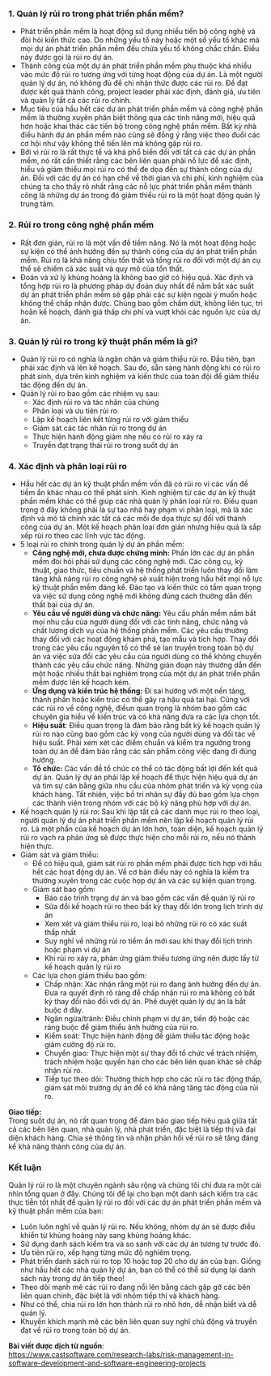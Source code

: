 ### 1. Quản lý rủi ro trong phát triển phần mềm?
- Phát triển phần mềm là hoạt động sử dụng nhiều tiến bộ công nghệ và đòi hỏi kiến thức cao. Do những yếu tố này hoặc một số yếu tố khác mà mọi dự án phát triển phần mềm đều chứa yếu tố không chắc chắn. Điều này được gọi là rủi ro dự án. <br>
- Thành công của một dự án phát triển phần mềm phụ thuộc khá nhiều vào mức độ rủi ro tương ứng với từng hoạt động của dự án. Là một người quản lý dự án, nó không đủ để chỉ nhận thức được các rủi ro. Để đạt được kết quả thành công, project leader phải xác định, đánh giá, ưu tiên và quản lý tất cả các rủi ro chính.
- Mục tiêu của hầu hết các dự án phát triển phần mềm và công nghệ phần mềm là thường xuyên phân biệt thông qua các tính năng mới, hiệu quả hơn hoặc khai thác các tiến bộ trong công nghệ phần mềm. Bất kỳ nhà điều hành dự án phần mềm nào cũng sẽ đồng ý rằng việc theo đuổi các cơ hội như vậy không thể tiến lên mà không gặp rủi ro.
- Bởi vì rủi ro là rất thực tế và khá phổ biến đối với tất cả các dự án phần mềm, nó rất cần thiết rằng các bên liên quan phải nỗ lực để xác định, hiểu và giảm thiểu mọi rủi ro có thể đe dọa đến sự thành công của dự án. Đối với các dự án có hạn chế về thời gian và chi phí, kinh nghiệm của chúng ta cho thấy rõ nhất rằng các nỗ lực phát triển phần mềm thành công là những dự án trong đó giảm thiểu rủi ro là một hoạt động quản lý trung tâm.
### 2. Rủi ro trong công nghệ phần mềm
- Rất đơn giản, rủi ro là một vấn đề tiềm năng. Nó là một hoạt động hoặc sự kiện có thể ảnh hưởng đến sự thành công của dự án phát triển phần mềm. Rủi ro là khả năng chịu tổn thất và tổng rủi ro đối với một dự án cụ thể sẽ chiếm cả xác suất và quy mô của tổn thất.
- Đoán và xử lý khủng hoảng là không bao giờ có hiệu quả. Xác định và tổng hợp rủi ro là phương pháp dự đoán duy nhất để nắm bắt xác suất dự án phát triển phần mềm sẽ gặp phải các sự kiện ngoài ý muốn hoặc không thể chấp nhận được. Chúng bao gồm chấm dứt, không liên tục, trì hoãn kế hoạch, đánh giá thấp chi phí và vượt khỏi các nguồn lực của dự án.
### 3. Quản lý rủi ro trong kỹ thuật phần mềm là gì?
- Quản lý rủi ro có nghĩa là ngăn chặn và giảm thiểu rủi ro. Đầu tiên, bạn phải xác định và lên kế hoạch. Sau đó, sẵn sàng hành động khi có rủi ro phát sinh, dựa trên kinh nghiệm và kiến thức của toàn đội để giảm thiểu tác động đến dự án.
- Quản lý rủi ro bao gồm các nhiệm vụ sau:
    - Xác định rủi ro và tác nhân của chúng
    - Phân loại và ưu tiên rủi ro
    - Lập kế hoạch liên kết từng rủi ro với giảm thiểu
    - Giám sát các tác nhân rủi ro trong dự án
    - Thực hiện hành động giảm nhẹ nếu có rủi ro xảy ra
    - Truyền đạt trạng thái rủi ro trong suốt dự án
### 4. Xác định và phân loại rủi ro
- Hầu hết các dự án kỹ thuật phần mềm vốn đã có rủi ro vì các vấn đề tiềm ẩn khác nhau có thể phát sinh. Kinh nghiệm từ các dự án kỹ thuật phần mềm khác có thể giúp các nhà quản lý phân loại rủi ro. Điều quan trọng ở đây không phải là sự tao nhã hay phạm vi phân loại, mà là xác định và mô tả chính xác tất cả các mối đe dọa thực sự đối với thành công của dự án. Một kế hoạch phân loại đơn giản nhưng hiệu quả là sắp xếp rủi ro theo các lĩnh vực tác động.
- 5 loại rủi ro chính trong quản lý dự án phần mềm:
    - **Công nghệ mới, chưa được chứng minh:**  Phần lớn các dự án phần mềm đòi hỏi phải sử dụng các công nghệ mới. Các công cụ, kỹ thuật, giao thức, tiêu chuẩn và hệ thống phát triển luôn thay đổi làm tăng khả năng rủi ro công nghệ sẽ xuất hiện trong hầu hết mọi nỗ lực kỹ thuật phần mềm đáng kể. Đào tạo và kiến thức có tầm quan trọng và việc sử dụng công nghệ mới không đúng cách thường dẫn đến thất bại của dự án.
    - **Yêu cầu về người dùng và chức năng:** Yêu cầu phần mềm nắm bắt mọi nhu cầu của người dùng đối với các tính năng, chức năng và chất lượng dịch vụ của hệ thống phần mềm. Các yêu cầu thường thay đổi với các hoạt động khám phá, tạo mẫu và tích hợp. Thay đổi trong các yêu cầu nguyên tố có thể sẽ lan truyền trong toàn bộ dự án và việc sửa đổi các yêu cầu của người dùng có thể không chuyển thành các yêu cầu chức năng. Những gián đoạn này thường dẫn đến một hoặc nhiều thất bại nghiêm trọng của một dự án phát triển phần mềm được lên kế hoạch kém.
    - **Ứng dụng và kiến trúc hệ thống:** Đi sai hướng  với một nền tảng, thành phần hoặc kiến trúc có thể gây ra hậu quả tai hại. Cùng với các rủi ro về công nghệ, điềun quan trọng là nhóm bao gồm các  chuyên gia hiểu về kiến trúc và có khả năng đưa ra các lựa chọn tốt.
    - **Hiệu suất**: Điều quan trọng là đảm bảo rằng bất kỳ kế hoạch quản lý rủi ro nào cũng bao gồm các kỳ vọng của người dùng và đối tác về hiệu suất. Phải xem xét các điểm chuẩn và kiểm tra ngưỡng trong toàn dự án để đảm bảo rằng các sản phẩm công việc đang đi đúng hướng.
    - **Tổ chức:** Các vấn đề tổ chức có thể có tác động bất lợi đến kết quả dự án. Quản lý dự án phải lập kế hoạch để thực hiện hiệu quả dự án và tìm sự cân bằng giữa nhu cầu của nhóm phát triển và kỳ vọng của khách hàng. Tất nhiên, việc bố trí nhân sự đầy đủ bao gồm lựa chọn các thành viên trong nhóm với các bộ kỹ năng phù hợp với dự án.
- Kế hoạch quản lý rủi ro: Sau khi lập tất cả các danh mục rủi ro theo loại, người quản lý dự án phát triển phần mềm nên lập kế hoạch quản lý rủi ro. Là một phần của kế hoạch dự án lớn hơn, toàn diện, kế hoạch quản lý rủi ro vạch ra phản ứng sẽ được thực hiện cho mỗi rủi ro, nếu nó thành hiện thực.
- Giám sát và giảm thiểu:
    - Để có hiệu quả, giám sát rủi ro phần mềm phải được tích hợp với hầu hết các hoạt động dự án. Về cơ bản điều này có nghĩa là kiểm tra thường xuyên trong các cuộc họp dự án và các sự kiện quan trọng.
    - Giám sát bao gồm:
        - Báo cáo trình trạng dự án và bao gồm các vấn đề quản lý rủi ro
        - Sửa đổi kế hoạch rủi ro theo bất kỳ thay đổi lớn trong lịch trình dự án
        - Xem xét và giảm thiểu rủi ro, loại bỏ những rủi ro có xác suất thấp nhất
        - Suy nghĩ về những rủi ro tiềm ẩn mới sau khi thay đổi lịch trình hoặc phạm vi dự án 
        - Khi rủi ro xảy ra, phản ứng giảm thiểu tương ứng nên được lấy từ kế hoạch quản lý rủi ro
    - Các lựa chọn giảm thiểu bao gồm:
        - Chấp nhận: Xác nhận rằng một rủi ro đang ảnh hưởng đến dự án. Đưa ra quyết định rõ ràng để chấp nhận rủi ro mà không có bất kỳ thay đổi nào đối với dự án. Phê duyệt quản lý dự án là bắt buộc ở đây.
        - Ngăn ngừa/tránh: Điều chỉnh phạm vi dự án, tiến độ hoặc các ràng buộc để giảm thiểu ảnh hưởng của rủi ro.
        - Kiểm soát: Thực hiện hành động để giảm thiểu tác động hoặc giảm cường độ rủi ro.
        - Chuyển giao: Thực hiện một sự thay đổi tổ chức về trách nhiệm, trách nhiệm hoặc quyền hạn cho các bên liên quan khác sẽ chấp nhận rủi ro.
        - Tiếp tục theo dõi: Thường thích hợp cho các rủi ro tác động thấp, giám sát môi trường dự án để có khả năng tăng tác động của rủi ro.
    
**Giao tiếp:** <br>
 Trong suốt dự án, nó rất quan trọng để đảm bảo giao tiếp hiệu quả giữa tất cả các bên liên quan, nhà quản lý, nhà phát triển, đặc biệt là tiếp thị và đại diện khách hàng. Chia sẻ thông tin và nhận phản hồi về rủi ro sẽ tăng đáng kể khả năng thành công của dự án.
 
### Kết luận

Quản lý rủi ro là một chuyên ngành sâu rộng và chúng tôi chỉ đưa ra một cái nhìn tổng quan ở đây. Chúng tôi để lại cho bạn một danh sách kiểm tra các thực tiễn tốt nhất để quản lý rủi ro đối với các dự án phát triển phần mềm và kỹ thuật phần mềm của bạn:
- Luôn luôn nghĩ về quản lý rủi ro. Nếu không, nhóm dự án sẽ được điều khiển từ khủng hoảng này sang khủng hoảng khác.
- Sử dụng danh sách kiểm tra và so sánh với các dự án tương tự trước đó.
- Ưu tiên rủi ro, xếp hạng từng mức độ nghiêm trọng.
- Phát triển danh sách rủi ro top 10 hoặc top 20 cho dự án của bạn. Giống như hầu hết các nhà quản lý dự án, bạn có thể có thể sử dụng lại danh sách này trong dự án tiếp theo!
- Theo dõi mạnh mẽ các rủi ro đang nổi lên bằng cách gặp gỡ các bên liên quan chính, đặc biệt là với nhóm tiếp thị và khách hàng.
- Như có thể, chia rủi ro lớn hơn thành rủi ro nhỏ hơn, dễ nhận biết và dễ quản lý.
- Khuyến khích mạnh mẽ các bên liên quan suy nghĩ chủ động và truyền đạt về rủi ro trong toàn bộ dự án.

**Bài viết được dịch từ nguồn**: <br>
https://www.castsoftware.com/research-labs/risk-management-in-software-development-and-software-engineering-projects